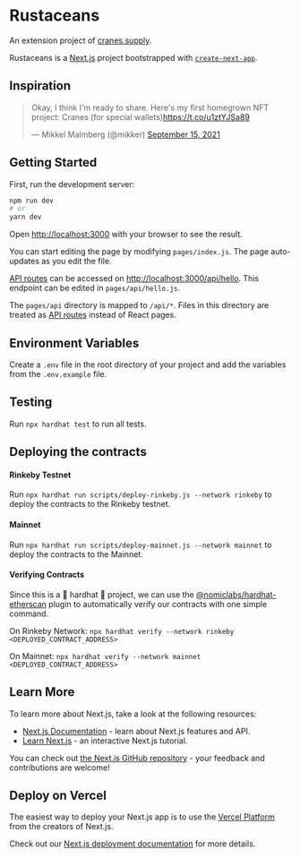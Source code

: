 # Rustaceans

An extension project of [cranes.supply](https://cranes.supply/).

Rustaceans is a [Next.js](https://nextjs.org/) project bootstrapped with [`create-next-app`](https://github.com/vercel/next.js/tree/canary/packages/create-next-app).

## Inspiration

<blockquote class="twitter-tweet"><p lang="en" dir="ltr">Okay, I think I&#39;m ready to share. Here&#39;s my first homegrown NFT project: Cranes (for special wallets)<a href="https://t.co/u1ztYJSa89">https://t.co/u1ztYJSa89</a></p>&mdash; Mikkel Malmberg (@mikker) <a href="https://twitter.com/mikker/status/1438062157921464330?ref_src=twsrc%5Etfw">September 15, 2021</a></blockquote> <script async src="https://platform.twitter.com/widgets.js" charset="utf-8"></script>

## Getting Started

First, run the development server:

```bash
npm run dev
# or
yarn dev
```

Open [http://localhost:3000](http://localhost:3000) with your browser to see the result.

You can start editing the page by modifying `pages/index.js`. The page auto-updates as you edit the file.

[API routes](https://nextjs.org/docs/api-routes/introduction) can be accessed on [http://localhost:3000/api/hello](http://localhost:3000/api/hello). This endpoint can be edited in `pages/api/hello.js`.

The `pages/api` directory is mapped to `/api/*`. Files in this directory are treated as [API routes](https://nextjs.org/docs/api-routes/introduction) instead of React pages.

## Environment Variables

Create a `.env` file in the root directory of your project and add the variables from the `.env.example` file.

## Testing

Run `npx hardhat test` to run all tests.

## Deploying the contracts

#### Rinkeby Testnet

Run `npx hardhat run scripts/deploy-rinkeby.js --network rinkeby` to deploy the contracts to the Rinkeby testnet.

#### Mainnet

Run `npx hardhat run scripts/deploy-mainnet.js --network mainnet` to deploy the contracts to the Mainnet.

#### Verifying Contracts

Since this is a 👷 hardhat 👷 project, we can use the [@nomiclabs/hardhat-etherscan](https://hardhat.org/plugins/nomiclabs-hardhat-etherscan.html) plugin to automatically verify our contracts with one simple command.

On Rinkeby Network: `npx hardhat verify --network rinkeby <DEPLOYED_CONTRACT_ADDRESS>`

On Mainnet: `npx hardhat verify --network mainnet <DEPLOYED_CONTRACT_ADDRESS>`

## Learn More

To learn more about Next.js, take a look at the following resources:

- [Next.js Documentation](https://nextjs.org/docs) - learn about Next.js features and API.
- [Learn Next.js](https://nextjs.org/learn) - an interactive Next.js tutorial.

You can check out [the Next.js GitHub repository](https://github.com/vercel/next.js/) - your feedback and contributions are welcome!

## Deploy on Vercel

The easiest way to deploy your Next.js app is to use the [Vercel Platform](https://vercel.com/new?utm_medium=default-template&filter=next.js&utm_source=create-next-app&utm_campaign=create-next-app-readme) from the creators of Next.js.

Check out our [Next.js deployment documentation](https://nextjs.org/docs/deployment) for more details.
